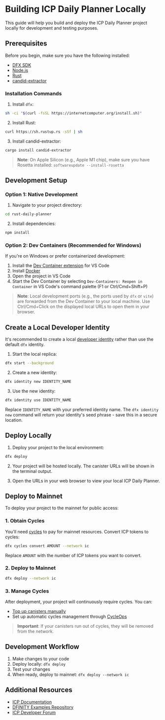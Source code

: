# Building ICP Daily Planner Locally

This guide will help you build and deploy the ICP Daily Planner project locally for development and testing purposes.

## Prerequisites

Before you begin, make sure you have the following installed:

- [DFX SDK](https://internetcomputer.org/docs/building-apps/getting-started/installing-dfx)
- [Node.js](https://nodejs.org/en/download/package-manager)
- [Rust](https://doc.rust-lang.org/cargo/getting-started/installation.html#install-rust-and-cargo)
- [candid-extractor](https://crates.io/crates/candid-extractor)

### Installation Commands

1. Install `dfx`:
```bash
sh -ci "$(curl -fsSL https://internetcomputer.org/install.sh)"
```

2. Install Rust:
```bash
curl https://sh.rustup.rs -sSf | sh
```

3. Install candid-extractor:
```bash
cargo install candid-extractor
```

> **Note**: On Apple Silicon (e.g., Apple M1 chip), make sure you have Rosetta installed: `softwareupdate --install-rosetta`

## Development Setup

### Option 1: Native Development

1. Navigate to your project directory:
```bash
cd rust-daily-planner
```

2. Install dependencies:
```bash
npm install
```

### Option 2: Dev Containers (Recommended for Windows)

If you're on Windows or prefer containerized development:

1. Install the [Dev Container extension](https://marketplace.visualstudio.com/items?itemName=ms-vscode-remote.remote-containers) for VS Code
2. Install [Docker](https://docs.docker.com/engine/install/)
3. Open the project in VS Code
4. Start the Dev Container by selecting `Dev-Containers: Reopen in Container` in VS Code's command palette (F1 or Ctrl/Cmd+Shift+P)

> **Note**: Local development ports (e.g., the ports used by `dfx` or `vite`) are forwarded from the Dev Container to your local machine. Use Ctrl/Cmd+Click on the displayed local URLs to open them in your browser.

## Create a Local Developer Identity

It's recommended to create a local [developer identity](https://internetcomputer.org/docs/building-apps/getting-started/identities) rather than use the default `dfx` identity.

1. Start the local replica:
```bash
dfx start --background
```

2. Create a new identity:
```bash
dfx identity new IDENTITY_NAME
```

3. Use the new identity:
```bash
dfx identity use IDENTITY_NAME
```

Replace `IDENTITY_NAME` with your preferred identity name. The `dfx identity new` command will return your identity's seed phrase - save this in a secure location.

## Deploy Locally

1. Deploy your project to the local environment:
```bash
dfx deploy
```

2. Your project will be hosted locally. The canister URLs will be shown in the terminal output.

3. Open the URLs in your web browser to view your local ICP Daily Planner.

## Deploy to Mainnet

To deploy your project to the mainnet for public access:

### 1. Obtain Cycles

You'll need [cycles](https://internetcomputer.org/docs/building-apps/getting-started/tokens-and-cycles) to pay for mainnet resources. Convert ICP tokens to cycles:

```bash
dfx cycles convert AMOUNT --network ic
```

Replace `AMOUNT` with the number of ICP tokens you want to convert.

### 2. Deploy to Mainnet

```bash
dfx deploy --network ic
```

### 3. Manage Cycles

After deployment, your project will continuously require cycles. You can:

- [Top up canisters manually](https://internetcomputer.org/docs/building-apps/canister-management/topping-up)
- Set up automatic cycles management through [CycleOps](https://cycleops.dev/)

> **Important**: If your canisters run out of cycles, they will be removed from the network.

## Development Workflow

1. Make changes to your code
2. Deploy locally: `dfx deploy`
3. Test your changes
4. When ready, deploy to mainnet: `dfx deploy --network ic`

## Additional Resources

- [ICP Documentation](https://internetcomputer.org/docs)
- [DFINITY Examples Repository](https://github.com/dfinity/examples)
- [ICP Developer Forum](https://forum.dfinity.org/)
